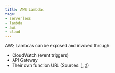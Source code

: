 ```yaml
---
title: AWS Lambdas
tags:
- serverless
- lambda
- aws
- cloud
---
```


AWS Lambdas can be exposed and invoked through:

- CloudWatch (event triggers)
- API Gateway
- Their own function URL (Sources: [1](_https://aws.amazon.com/blogs/aws/announcing-aws-lambda-function-urls-built-in-https-endpoints-for-single-function-microservices/), [2](https://aws.amazon.com/blogs/aws/announcing-aws-lambda-function-urls-built-in-https-endpoints-for-single-function-microservices/))